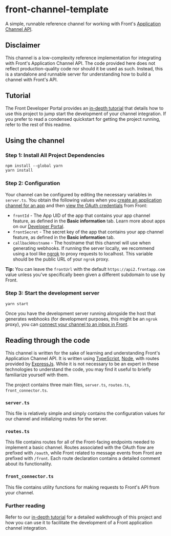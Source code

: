 # front-channel-template
A simple, runnable reference channel for working with Front's [Application Channel API](https://dev.frontapp.com/reference/channel-api).

## Disclaimer
This channel is a low-complexity reference implementation for integrating with Front's Application Channel API.
The code provided here does not reflect production-quality code nor should it be used as such.
Instead, this is a standalone and runnable server for understanding how to build a channel with Front's API.

## Tutorial
The Front Developer Portal provides an [in-depth tutorial](https://dev.frontapp.com/docs/getting-started-with-partner-channels) that details how to use this project to jump start the development of your channel integration. If you prefer to read a condensed quickstart for getting the project running, refer to the rest of this readme.

## Using the channel
###  Step 1: Install All Project Dependencies 

```shell
npm install --global yarn
yarn install
```

### Step 2: Configuration

Your channel can be configured by editing the necessary variables in `server.ts`.
You obtain the following values when you [create an application channel for an app](https://dev.frontapp.com/docs/create-and-manage-apps#create-a-channel-type) and then [view the OAuth credentials](https://dev.frontapp.com/docs/create-and-manage-apps#obtain-oauth-credentials-for-your-app) from Front:
* `frontId` - The App UID of the app that contains your app channel feature, as defined in the **Basic information** tab. Learn more about apps on our [Developer Portal](https://dev.frontapp.com/docs/create-and-manage-apps).
* `frontSecret` - The secret key of the app that contains your app channel feature, as defined in the **Basic information** tab.
* `callbackHostname` - The hostname that this channel will use when generating webhooks. If running the server locally,
we recommend using a tool like [ngrok](https://ngrok.com/) to proxy requests to localhost. This variable should be the public URL of your `ngrok` proxy.

**Tip:** You can leave the `frontUrl` with the default `https://api2.frontapp.com` value unless you've specifically been given a different subdomain to use by Front.

### Step 3: Start the development server

```shell
yarn start
```

Once you have the development server running alongside the host that generates webhooks (for development purposes, this might be an `ngrok` proxy), you can [connect your channel to an inbox in Front](https://dev.frontapp.com/docs/getting-started-with-partner-channels#step-4-add-your-channel-in-front).

## Reading through the code

This channel is written for the sake of learning and understanding Front's Application Channel API.
It is written using [TypeScript](https://www.typescriptlang.org/), [Node](https://nodejs.org/en/), with
routes provided by [ExpressJs](https://expressjs.com/).
While it is not necessary to be an expert in these technologies to understand the code, you may find it useful to briefly
familiarize yourself with them.

The project contains three main files, `server.ts`, `routes.ts`, `front_connector.ts`.

### `server.ts`
This file is relatively simple and simply contains the configuration values for our channel and initializing routes for the server.

### `routes.ts`
This file contains routes for all of the Front-facing endpoints needed to implement a basic channel.
Routes associated with the OAuth flow are prefixed with `/oauth`, while Front related to message events
from Front are prefixed with `/front`. Each route declaration contains a detailed comment about its functionality.

### `front_connector.ts`
This file contains utility functions for making requests to Front's API from your channel.

### Further reading
Refer to our [in-depth tutorial](https://dev.frontapp.com/docs/getting-started-with-partner-channels) for a detailed walkthrough of this project and how you can use it to facilitate the development of a Front application channel integration.